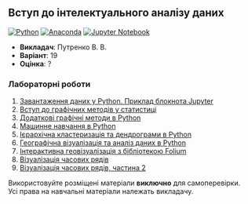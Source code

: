 ## Вступ до інтелектуального аналізу даних

[![Python](https://img.shields.io/badge/Python-005494?style=for-the-badge&logo=python&logoColor=yellow)](#)
[![Anaconda](https://img.shields.io/badge/Anaconda-44A833?style=for-the-badge&logo=anaconda&logoColor=white)](#)
[![Jupyter Notebook](https://img.shields.io/badge/Jupyter-F37626?style=for-the-badge&logo=jupyter&logoColor=white)](#)

- **Викладач**: Путренко В. В.
- **Варіант**: 19
- **Оцінка**: ?

### Лабораторні роботи
  1. [Завантаження даних у Python. Приклад блокнота Jupyter](./Lab1/)
  2. [Вступ до графічних методів у статистиці](./Lab2/)
  3. [Додаткові графічні методи в Python](./Lab3/)
  4. [Машинне навчання в Python](./Lab4/)
  5. [Ієрархічна кластеризація та дендрограми в Python](./Lab5/)
  6. [Географічна візуалізація та аналіз даних в Python](./Lab6/)
  7. [Інтерактивна геовізуалізація з бібліотекою Folium](./Lab7/)
  8. [Візуалізація часових рядів](./Lab8/)
  9. [Візуалізація часових рядів, частина 2](./Lab9/)

Використовуйте розміщені матеріали **виключно** для самоперевірки. <br>
Усі права на навчальні матеріали належать викладачу.